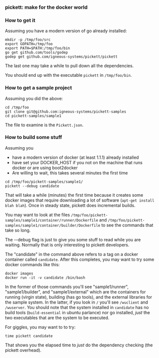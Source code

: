 ### pickett: make for the docker world 

### How to get it

Assuming you have a modern version of go already installed:

```
mkdir -p /tmp/foo/src
export GOPATH=/tmp/foo
export PATH=$PATH:/tmp/foo/bin
go get github.com/tools/godep
godep get github.com/igneous-systems/pickett/pickett
```
The last one may take a while to pull down all the dependencies.

You should end up with the executable `pickett` in `/tmp/foo/bin`.

### How to get a sample project

Assuming you did the above:

```
cd /tmp/foo
git clone git@github.com:igneous-systems/pickett-samples
cd pickett-samples/sample1
```

The file to examine is the `Pickett.json`.

### How to build some stuff

Assuming you 

* have a modern version of docker (at least 1.1.1) already installed 
* have set your DOCKER_HOST if you not on the machine that runs docker or are using boot2docker
* Are willing to wait, this takes several minutes the first time
```
cd /tmp/foo/pickett-samples/sample1/
pickett --debug candidate
```
That will take a while (minutes) the first time because it creates some docker images that require downloading a lot of software (`apt-get install blah blah`).  Once in steady state, pickett does incremental builds.  

You may want to look at the files `/tmp/foo/pickett-samples/sample1/container/runner/Dockerfile` and `/tmp/foo/pickett-samples/sample1/container/builder/Dockerfile` to see the commands that take so long. 

The --debug flag is just to give you some stuff to read while you are waiting. Normally that is only interesting to pickett developers.

The "candidate" in the command above refers to a tag on a docker container called `candidate`.  After this completes, you may want to try some docker commands like this:

```
docker images
docker run -it -v candidate /bin/bash
```

In the former of those commands you'll see "sample1/runner", "sample1/builder", and "sample1/external" which are the containers for running (virgin state), building (has go tools), and the external libraries for the sample system.  In the latter, if you look in `/` you'll see `/wuclient` and `/wuserver`.  You should note that the system installed in `candidate` has no build tools (`build-essential` in ubuntu parlance) nor go installed, _just_ the two executables that are the system to be executed.

For giggles, you may want to to try:
```
time pickett candidate
```

That shows you the elapsed time to *just* do the dependency checking (the pickett overhead).



